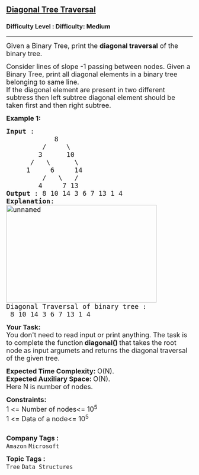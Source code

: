<h2><a href="https://www.geeksforgeeks.org/problems/diagonal-traversal-of-binary-tree/1?page=3&category=Tree&sortBy=submissions">Diagonal Tree Traversal</a></h2><h3>Difficulty Level : Difficulty: Medium</h3><hr><div class="problems_problem_content__Xm_eO"><p><span style="font-size: 18px;">Given a Binary Tree, print the <strong>diagonal traversal</strong> of the binary tree.</span></p>
<p><span style="font-size: 18px;">Consider lines of slope -1 passing between nodes. Given a Binary Tree, print all diagonal elements in a binary tree belonging to same line.<br>If the diagonal element are present in two different subtress then left subtree diagonal element should be taken first and then right subtree.&nbsp;</span></p>
<p><span style="font-size: 18px;"><strong>Example 1:</strong></span></p>
<pre><span style="font-size: 18px;"><strong>Input</strong> :
&nbsp;           8
&nbsp;        /     \
&nbsp;       3      10
&nbsp;     /   \      \
&nbsp;    1     6     14
&nbsp;        /   \   /
&nbsp;       4     7 13
<strong>Output</strong> : 8 10 14 3 6 7 13 1 4
<strong>Explanation</strong>:
<a href="http://d1hyf4ir1gqw6c.cloudfront.net//wp-content/uploads/unnamed1.png"><img class="alignnone size-full wp-image-137695" style="height: 264px; width: 406px;" src="https://contribute.geeksforgeeks.org/wp-content/uploads/diagonal.jpg" alt="unnamed">
</a>Diagonal Traversal of binary tree : 
 8 10 14 3 6 7 13 1 4</span>
</pre>
<p><span style="font-size: 18px;"><strong>Your Task:</strong><br>You don't need to read input or print anything. The task is to complete the function<strong> diagonal()&nbsp;</strong>that takes the root node<strong>&nbsp;</strong>as input argumets<strong> </strong>and returns the diagonal traversal of the given tree.</span></p>
<p><span style="font-size: 18px;"><strong>Expected Time Complexity:&nbsp;</strong>O(N).<br><strong>Expected Auxiliary Space:&nbsp;</strong>O(N).</span><br><span style="font-size: 18px;">Here N is number of nodes.</span></p>
<p><span style="font-size: 18px;"><strong>Constraints:</strong><br>1 &lt;= Number of nodes&lt;= 10<sup>5</sup><br>1 &lt;= Data of a node&lt;= 10<sup>5</sup></span><br>&nbsp;</p></div><p><span style=font-size:18px><strong>Company Tags : </strong><br><code>Amazon</code>&nbsp;<code>Microsoft</code>&nbsp;<br><p><span style=font-size:18px><strong>Topic Tags : </strong><br><code>Tree</code>&nbsp;<code>Data Structures</code>&nbsp;